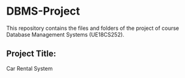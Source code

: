 # DBMS-Project
This repository contains the files and folders of the project of course Database Management Systems (UE18CS252).<br>

## Project Title:
Car Rental System
